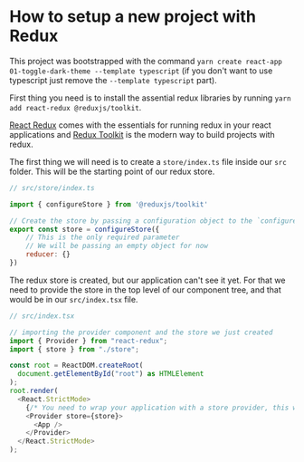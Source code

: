 # How to setup a new project with Redux

This project was bootstrapped with the command `yarn create react-app 01-toggle-dark-theme --template typescript` (if you don't want to use typescript just remove the `--template typescript` part).

First thing you need is to install the assential redux libraries by running `yarn add react-redux @reduxjs/toolkit`.

[React Redux](https://react-redux.js.org/) comes with the essentials for running redux in your react applications and [Redux Toolkit](https://redux-toolkit.js.org/) is the modern way to build projects with redux.

The first thing we will need is to create a `store/index.ts` file inside our `src` folder. This will be the starting point of our redux store.

```javascript
// src/store/index.ts

import { configureStore } from '@reduxjs/toolkit'

// Create the store by passing a configuration object to the `configureStore` function
export const store = configureStore({
    // This is the only required parameter
    // We will be passing an empty object for now
    reducer: {}
})
```

The redux store is created, but our application can't see it yet. For that we need to provide the store in the top level of our component tree, and that would be in our `src/index.tsx` file.

```javascript
// src/index.tsx

// importing the provider component and the store we just created
import { Provider } from "react-redux";
import { store } from "./store";

const root = ReactDOM.createRoot(
  document.getElementById("root") as HTMLElement
);
root.render(
  <React.StrictMode>
    {/* You need to wrap your application with a store provider, this way you can access the store from any component */}
    <Provider store={store}>
      <App />
    </Provider>
  </React.StrictMode>
);
```